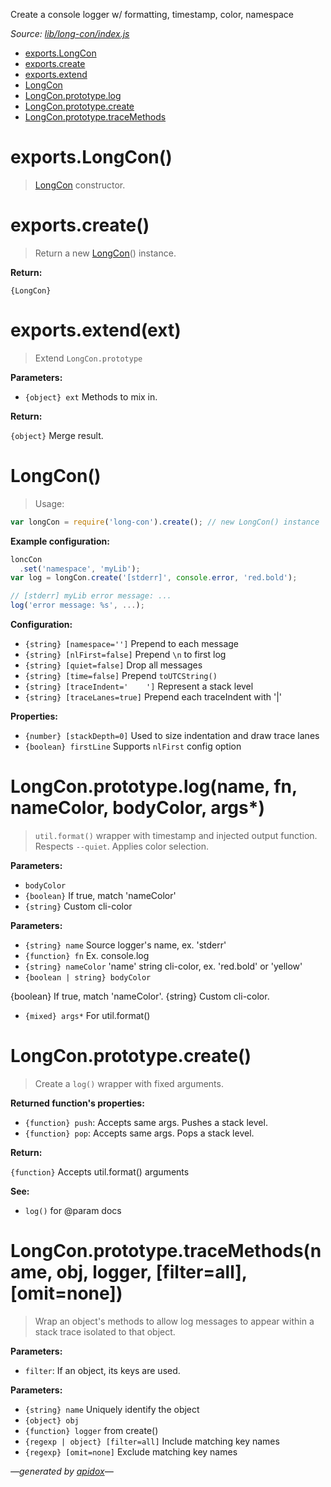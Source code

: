 Create a console logger w/ formatting, timestamp, color, namespace

_Source: [lib/long-con/index.js](../lib/long-con/index.js)_

- [exports.LongCon](#exportslongcon)
- [exports.create](#exportscreate)
- [exports.extend](#exportsextendext)
- [LongCon](#longcon)
- [LongCon.prototype.log](#longconprototypelogname-fn-namecolor-bodycolor-args)
- [LongCon.prototype.create](#longconprototypecreate)
- [LongCon.prototype.traceMethods](#longconprototypetracemethodsname-obj-logger-filterall-omitnone)

# exports.LongCon()

> [LongCon](#longcon) constructor.

# exports.create()

> Return a new [LongCon](#longcon)() instance.

**Return:**

`{LongCon}`

# exports.extend(ext)

> Extend `LongCon.prototype`

**Parameters:**

- `{object} ext` Methods to mix in.

**Return:**

`{object}` Merge result.

# LongCon()

> Usage:

```js
var longCon = require('long-con').create(); // new LongCon() instance
```

**Example configuration:**

```js
loncCon
  .set('namespace', 'myLib');
var log = longCon.create('[stderr]', console.error, 'red.bold');

// [stderr] myLib error message: ...
log('error message: %s', ...);
```

**Configuration:**

 - `{string} [namespace='']` Prepend to each message
 - `{string} [nlFirst=false]` Prepend `\n` to first log
 - `{string} [quiet=false]` Drop all messages
 - `{string} [time=false]` Prepend `toUTCString()`
 - `{string} [traceIndent='    ']` Represent a stack level
 - `{string} [traceLanes=true]` Prepend each traceIndent with '|'

**Properties:**

 - `{number} [stackDepth=0]` Used to size indentation and draw trace lanes
 - `{boolean} firstLine` Supports `nlFirst` config option

# LongCon.prototype.log(name, fn, nameColor, bodyColor, args*)

> `util.format()` wrapper with timestamp and injected output function.
Respects `--quiet`. Applies color selection.

**Parameters:**

- `bodyColor`
 - `{boolean}` If true, match 'nameColor'
 - `{string}` Custom cli-color

**Parameters:**

- `{string} name` Source logger's name, ex. 'stderr'
- `{function} fn` Ex. console.log
- `{string} nameColor` 'name' string cli-color, ex. 'red.bold' or 'yellow'
- `{boolean | string} bodyColor`

{boolean} If true, match 'nameColor'.
{string} Custom cli-color.

- `{mixed} args*` For util.format()

# LongCon.prototype.create()

> Create a `log()` wrapper with fixed arguments.

**Returned function's properties:**

- `{function} push`: Accepts same args. Pushes a stack level.
- `{function} pop`: Accepts same args. Pops a stack level.

**Return:**

`{function}` Accepts util.format() arguments

**See:**

- `log()` for @param docs

# LongCon.prototype.traceMethods(name, obj, logger, [filter=all], [omit=none])

> Wrap an object's methods to allow log messages to appear within a stack trace
isolated to that object.

**Parameters:**

- `filter`: If an object, its keys are used.

**Parameters:**

- `{string} name` Uniquely identify the object
- `{object} obj`
- `{function} logger` from create()
- `{regexp | object} [filter=all]` Include matching key names
- `{regexp} [omit=none]` Exclude matching key names

_&mdash;generated by [apidox](https://github.com/codeactual/apidox)&mdash;_
